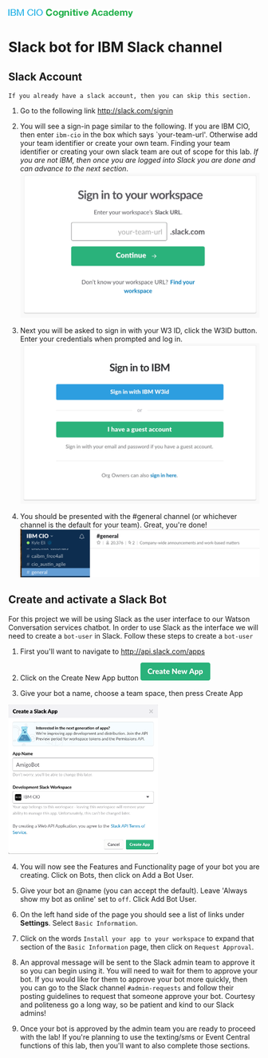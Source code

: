 ![Academy Logo](../images/academy_logo_small.png)

# Slack bot for IBM Slack channel

## Slack Account
````
If you already have a slack account, then you can skip this section.
````

1. Go to the following link http://slack.com/signin

2. You will see a sign-in page similar to the following.  If you are IBM CIO, then enter ````ibm-cio```` in the box which says `your-team-url'.  Otherwise add your team identifier or create your own team.  Finding your team identifier or creating your own slack team are out of scope for this lab.  *If you are not IBM, then once you are logged into Slack you are done and can advance to the next section*.
![Slack Sign In 1](../images/slack_signin_1.png)

3. Next you will be asked to sign in with your W3 ID, click the W3ID button.  Enter your credentials when prompted and log in.
![Slack Sign In 2](../images/slack_signin_2.png)

4. You should be presented with the #general channel (or whichever channel is the default for your team).  Great, you're done!
![Slack Sign In 3](../images/slack_signin_3.png)


## Create and activate a Slack Bot
For this project we will be using Slack as the user interface to our Watson Conversation services chatbot.  In order to use Slack as the interface we will need to create a `bot-user` in Slack.  Follow these steps to create a `bot-user`

1. First you'll want to navigate to http://api.slack.com/apps

2. Click on the Create New App button
![Slack Bot 1](../images/slack/slackbot1.png)

3. Give your bot a name, choose a team space, then press Create App

![Slack Bot 2](../images/slack/slackbot2.png)

4. You will now see the Features and Functionality page of your bot you are creating.  Click on Bots, then click on Add a Bot User.

5. Give your bot an @name (you can accept the default).  Leave 'Always show my bot as online' set to `off`.  Click Add Bot User.

6. On the left hand side of the page you should see a list of links under **Settings**.  Select `Basic Information`.

7. Click on the words `Install your app to your workspace` to expand that section of the `Basic Information` page, then click on `Request Approval`.

8. An approval message will be sent to the Slack admin team to approve it so you can begin using it.  You will need to wait for them to approve your bot.  If you would like for them to approve your bot more quickly, then you can go to the Slack channel `#admin-requests` and follow their posting guidelines to request that someone approve your bot.  Courtesy and politeness go a long way, so be patient and kind to our Slack admins!

9. Once your bot is approved by the admin team you are ready to proceed with the lab!  If you're planning to use the texting/sms or Event Central functions of this lab, then you'll want to also complete those sections.


